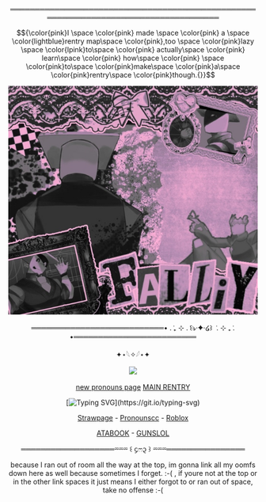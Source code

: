 
<div align="center">


═════════════════════════════════════════════════════════════════════════════════════

$${\color{pink}I \space \color{pink} made \space \color{pink} a \space \color{lightblue}rentry map\space \color{pink},too \space \color{pink}lazy \space \color{lpink}to\space \color{pink} actually\space \color{pink} learn\space \color{pink} how\space \color{pink} \space \color{pink}to\space \color{pink}make\space \color{pink}a\space \color{pink}rentry\space \color{pink}though.{}}$$


![image alt](https://github.com/dummyinbed/dummyinbed/blob/227285bb514f417b23ca134d22ab47caa3acadcf/Untitled231_20250909170027.webp)
<div align="center">

═══════════════════════════• . ݁₊ ⊹ . ݁꒰ঌ·✦·໒꒱ ݁ . ⊹ ₊ ݁. •═════════════════════════

<div align="center">

✦⋆𓆩✧𓆪⋆✦

![](https://komarev.com/ghpvc/?username=dummyinbed&label=Dummies&color=ff69b4&style=flat)

[new pronouns page](https://en.pronouns.page/@Dignitality)
[MAIN RENTRY](https://rentry.co/partygoer)

<div align="center">

[![Typing SVG](https://readme-typing-svg.demolab.com?font=Fira+Code&pause=1000&color=F7A7C0&background=FFA8B400&width=435&lines=Escape%3F+This+is+your+home+silly!;Escaping+is+pointless%2C+you+dummy.)](https://git.io/typing-svg)



<div align="center">


[Strawpage](https://dayshiftatfreddyz.straw.page/) - [Pronounscc](https://pronouns.cc/@ElseifFall) - [Roblox](https://www.roblox.com/users/1022725107/profile)
<div align="center">


[ATABOOK](https://dummysblood.atabook.org/) - [GUNSLOL](https://guns.lol/dummyinbed)
<div align="center">
  
═══════════════════⏔⏔⏔ ꒰ ᧔ෆ᧓ ꒱ ⏔⏔⏔════════════════

because I ran out of room all the way at the top, im gonna link all my oomfs down here as well because sometimes I forget. :-( , if youre not at the top or in the other link spaces it just means I either forgot to or ran out of space, take no offense :-(

